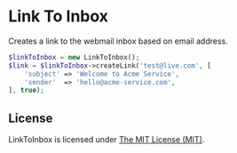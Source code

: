 # Link To Inbox

Creates a link to the webmail inbox based on email address.

```php
$linkToInbox = new LinkToInbox();
$link = $linkToInbox->createLink('test@live.com', [
    'subject' => 'Welcome to Acme Service',
    'sender'  => 'hello@acme-service.com',
], true);
```

## License

LinkToInbox is licensed under [The MIT License (MIT)](LICENSE).
